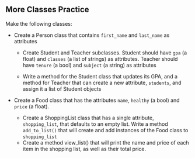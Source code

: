 ## More Classes Practice

Make the following classes:

* Create a Person class that contains `first_name` and `last_name` as attributes
    * Create Student and Teacher subclasses. Student should have `gpa` (a float) and `classes` (a list of strings) as attributes. Teacher should have `tenure` (a bool) and `subject` (a string) as attributes

    * Write a method for the Student class that updates its GPA, and a method for Teacher that can create a new attribute, `students`, and assign it a list of Student objects

* Create a Food class that has the attributes `name`, `healthy` (a bool) and `price` (a float).
    * Create a ShoppingList class that has a single attribute, `shopping_list`, that defaults to an empty list. Write a method `add_to_list()` that will create and add instances of the Food class to `shopping_list`
    * Create a method view_list() that will print the name and price of each item in the shopping list, as well as their total price.
